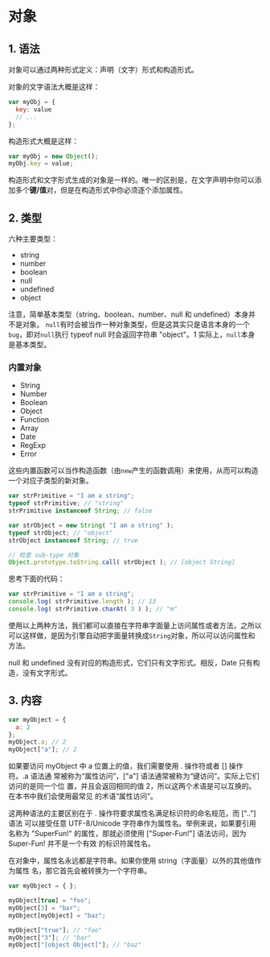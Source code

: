 # 对象
## 1. 语法

对象可以通过两种形式定义：声明（文字）形式和构造形式。

对象的文字语法大概是这样：
``` js
var myObj = {
  key: value
  // ...
};
```
构造形式大概是这样：
``` js
var myObj = new Object();
myObj.key = value;
```
构造形式和文字形式生成的对象是一样的。唯一的区别是，在文字声明中你可以添加多个**键/值**对，但是在构造形式中你必须逐个添加属性。

## 2. 类型

六种主要类型：
- string
- number
- boolean
- null
- undefined
- object

注意，简单基本类型（string、boolean、number、null 和 undefined）本身并不是对象。
` null `有时会被当作一种对象类型，但是这其实只是语言本身的一个` bug `，即对` null `执行
typeof null 时会返回字符串 "object"。1 实际上，` null `本身是基本类型。

### 内置对象
- String
- Number
- Boolean
- Object
- Function
- Array
- Date
- RegExp
- Error

这些内置函数可以当作构造函数（由` new `产生的函数调用）来使用，从而可以构造一个对应子类型的新对象。
``` js
var strPrimitive = "I am a string";
typeof strPrimitive; // "string"
strPrimitive instanceof String; // false

var strObject = new String( "I am a string" );
typeof strObject; // "object"
strObject instanceof String; // true

// 检查 sub-type 对象
Object.prototype.toString.call( strObject ); // [object String]
```


思考下面的代码：
``` js
var strPrimitive = "I am a string";
console.log( strPrimitive.length ); // 13
console.log( strPrimitive.charAt( 3 ) ); // "m"
```
使用以上两种方法，我们都可以直接在字符串字面量上访问属性或者方法，之所以可以这样做，是因为引擎自动把字面量转换成` String `对象，所以可以访问属性和方法。

null 和 undefined 没有对应的构造形式，它们只有文字形式。相反，Date 只有构造，没有文字形式。

## 3. 内容

``` js
var myObject = {
  a: 2
};
myObject.a; // 2
myObject["a"]; // 2
```

如果要访问 myObject 中 a 位置上的值，我们需要使用 . 操作符或者 \[] 操作符。.a 语法通
常被称为“属性访问”，\["a"] 语法通常被称为“键访问”。实际上它们访问的是同一个位
置，并且会返回相同的值 2，所以这两个术语是可以互换的。在本书中我们会使用最常见
的术语“属性访问”。

这两种语法的主要区别在于 . 操作符要求属性名满足标识符的命名规范，而 \[".."] 语法
可以接受任意 UTF-8/Unicode 字符串作为属性名。举例来说，如果要引用名称为 "SuperFun!"
的属性，那就必须使用 \["Super-Fun!"] 语法访问，因为 Super-Fun! 并不是一个有效
的标识符属性名。

在对象中，属性名永远都是字符串。如果你使用 string（字面量）以外的其他值作为属性
名，那它首先会被转换为一个字符串。

``` js
var myObject = { };

myObject[true] = "foo";
myObject[3] = "bar";
myObject[myObject] = "baz";

myObject["true"]; // "foo"
myObject["3"]; // "bar"
myObject["[object Object]"]; // "baz"
```
